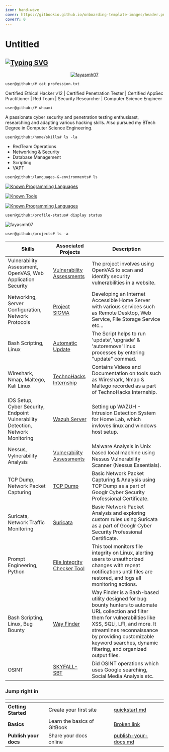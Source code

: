 ```yaml
---
icon: hand-wave
cover: https://gitbookio.github.io/onboarding-template-images/header.png
coverY: 0
---
```


# Untitled

## [![Typing SVG](https://readme-typing-svg.demolab.com/?font=Exo\&weight=700\&size=35\&duration=2500\&pause=1000\&color=F7F7F7\&center=true\&vCenter=true\&random=false\&width=500\&height=60\&lines=Hi+there+%F0%9F%91%8B%F0%9F%8F%BB;Welcome+to+my+Github+Page)](https://git.io/typing-svg)

<p align="center"><a href="https://github.com/ryo-ma/github-profile-trophy"><img src="https://github-profile-trophy.vercel.app/?username=fayasmh07" alt="fayasmh07"></a></p>

`user@github:/# cat profession.txt`

Certified Ethical Hacker v12 | Certified Penetration Tester | Certified AppSec Practitioner | Red Team | Security Researcher | Computer Science Engineer

`user@github:/# whoami`

A passionate cyber security and penetration testing enthusisast, researching and adapting various hacking skills. Also pursued my BTech Degree in Computer Science Engineering.

`user@github:/home/skills# ls -la`

* RedTeam Operations
* Networking & Security
* Database Management
* Scripting
* VAPT

`user@github:/languages-&-environments# ls`

[![Known Programming Languages](https://skillicons.dev/icons?i=bash,linux,mysql,py,html,js)](https://skillicons.dev)

[![Known Tools](https://skillicons.dev/icons?i=pycharm,vim,vscode,git)](https://skillicons.dev)

[![Known Programming Languages](https://skillicons.dev/icons?i=kali,ubuntu,debian,windows,raspberrypi)](https://skillicons.dev)

&#x20;

`user@github:/profile-status# display status`

![fayasmh07](https://github-readme-streak-stats.herokuapp.com/?user=fayasmh07\&count_private=true\&theme=github-dark-dimmed\&border_radius=10)

&#x20;

`user@github:/projects# ls -a`

| Skills                                                                          | Associated Projects                                                                     | Description                                                                                                                                                                                                                                                                               |
| ------------------------------------------------------------------------------- | --------------------------------------------------------------------------------------- | ----------------------------------------------------------------------------------------------------------------------------------------------------------------------------------------------------------------------------------------------------------------------------------------- |
| Vulnerability Assessment, OpenVAS, Web Application Security                     | [Vulnerability Assessments](https://github.com/fayasmh07/Vulnerability-Assessments)     | The project involves using OpenVAS to scan and identify security vulnerabilities in a website.                                                                                                                                                                                            |
| Networking, Server Configuration, Network Protocols                             | [Project SIGMA](https://github.com/fayasmh07/Project-SIGMA)                             | Developing an Internet Accessible Home Server with various services such as Remote Desktop, Web Service, File Storage Service etc...                                                                                                                                                      |
| Bash Scripting, Linux                                                           | [Automatic Update](https://github.com/fayasmh07/Automatic-Update)                       | The Script helps to run 'update','upgrade' & 'autoremove' linux processes by entering "update" commad.                                                                                                                                                                                    |
| Wireshark, Nmap, Maltego, Kali Linux                                            | [TechnoHacks Internship](https://github.com/fayasmh07/Techno-Hacks-Inetrnship)          | Contains Videos and Documentation on tools such as Wireshark, Nmap & Maltego recorded as a part of TechnoHacks Internship.                                                                                                                                                                |
| IDS Setup, Cyber Security, Endpoint Vulnerability Detection, Network Monitoring | [Wazuh Server](https://github.com/fayasmh07/Wazuh-Server)                               | Setting up WAZUH - Intrusion Detection System for Home Lab, which invloves linux and windows host setup.                                                                                                                                                                                  |
| Nessus, Vylnerability Analysis                                                  | [Vulnerability Assessments](https://github.com/fayasmh07/Vulnerability-Assessments)     | Malware Analysis in Unix based local machine using Nessus Vulnerability Scanner (Nessus Essentials).                                                                                                                                                                                      |
| TCP Dump, Network Packet Capturing                                              | [TCP Dump](https://github.com/fayasmh07/Analysis-Projects/blob/main/TCP-Dump)           | Basic Network Packet Capturing & Analysis using TCP Dump as a part of Googlr Cyber Security Professional Certificate.                                                                                                                                                                     |
| Suricata, Network Traffic Monitoring                                            | [Suricata](https://github.com/fayasmh07/Analysis-Projects/blob/main/Suricata)           | Basic Network Packet Analysis and exploring custom rules using Suricata as a part of Googlr Cyber Security Professional Certificate.                                                                                                                                                      |
| Prompt Engineering, Python                                                      | [File Integrity Checker Tool](https://github.com/fayasmh07/File-Integrity-Checker-Tool) | This tool monitors file integrity on Linux, alerting users to unauthorized changes with repeat notifications until files are restored, and logs all monitoring actions.                                                                                                                   |
| Bash Scripting, Linux, Bug Bounty                                               | [Way Finder](https://github.com/fayasmh07/way-finder)                                   | Way Finder is a Bash-based utility designed for bug bounty hunters to automate URL collection and filter them for vulnerabilities like XSS, SQLi, LFI, and more. It streamlines reconnaissance by providing customizable keyword searches, dynamic filtering, and organized output files. |
| OSINT                                                                           | [SKYFALL-SBT](https://github.com/fayasmh07/Projects/tree/main/OSINT/SBT-SKYFALL)        | Did OSINT operations which uses Google searching, Social Media Analysis etc.                                                                                                                                                                                                              |

### Jump right in

<table data-view="cards"><thead><tr><th></th><th></th><th data-hidden data-card-cover data-type="files"></th><th data-hidden></th><th data-hidden data-card-target data-type="content-ref"></th></tr></thead><tbody><tr><td><strong>Getting Started</strong></td><td>Create your first site</td><td></td><td></td><td><a href="getting-started/quickstart.md">quickstart.md</a></td></tr><tr><td><strong>Basics</strong></td><td>Learn the basics of GitBook</td><td></td><td></td><td><a href="broken-reference">Broken link</a></td></tr><tr><td><strong>Publish your docs</strong></td><td>Share your docs online</td><td></td><td></td><td><a href="getting-started/publish-your-docs.md">publish-your-docs.md</a></td></tr></tbody></table>
